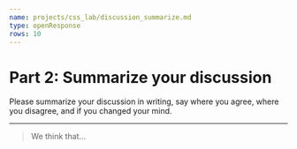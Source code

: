 ```yaml
---
name: projects/css_lab/discussion_summarize.md
type: openResponse
rows: 10
---
```


# Part 2: Summarize your discussion

Please summarize your discussion in writing, say where you agree, where you disagree, and if you changed your mind.

---

> We think that...
